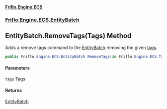 #### [Friflo.Engine.ECS](index.md#'index')
### [Friflo.Engine.ECS](Friflo.Engine.ECS.md#'Friflo.Engine.ECS').[EntityBatch](EntityBatch.md#'Friflo.Engine.ECS.EntityBatch')

## EntityBatch.RemoveTags(Tags) Method

Adds a remove tags command to the [EntityBatch](EntityBatch.md#'Friflo.Engine.ECS.EntityBatch') removing the given [tags](EntityBatch.RemoveTags(Tags).md#Friflo.Engine.ECS.EntityBatch.RemoveTags(Friflo.Engine.ECS.Tags).tags#'Friflo.Engine.ECS.EntityBatch.RemoveTags(Friflo.Engine.ECS.Tags).tags').

```csharp
public Friflo.Engine.ECS.EntityBatch RemoveTags(in Friflo.Engine.ECS.Tags tags);
```
#### Parameters

<a name='Friflo.Engine.ECS.EntityBatch.RemoveTags(Friflo.Engine.ECS.Tags).tags'></a>

`tags` [Tags](Tags.md#'Friflo.Engine.ECS.Tags')

#### Returns
[EntityBatch](EntityBatch.md#'Friflo.Engine.ECS.EntityBatch')